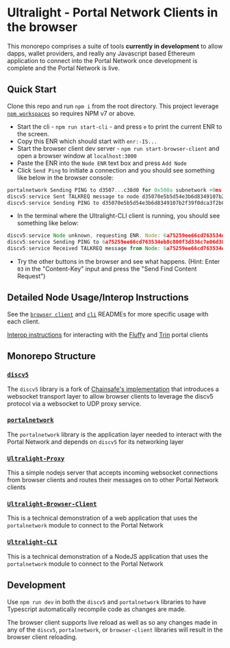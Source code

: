 # Ultralight - Portal Network Clients in the browser

This monorepo comprises a suite of tools **currently in development** to allow dapps, wallet providers, and really any Javascript based Ethereum application to connect into the Portal Network once development is complete and the Portal Network is live. 

## Quick Start

Clone this repo and run `npm i` from the root directory.  This project leverage [`npm workspaces`](https://docs.npmjs.com/cli/v7/using-npm/workspaces) so requires NPM v7 or above.

- Start the cli - `npm run start-cli` - and press `e` to print the current ENR to the screen.
- Copy this ENR which should start with `enr:-IS...`
- Start the browser client dev server - `npm run start-browser-client` and open a browser window at `localhost:3000`
- Paste the ENR into the `Node ENR` text box and press `Add Node`
- Click `Send Ping` to initiate a connection and you should see something like below in the browser console:
```js
portalnetwork Sending PING to d3507...c38d0 for 0x500a subnetwork +0ms
discv5:service Sent TALKREQ message to node d35070e5b5d54e3b6d8349107b2f39f0dca3f2b01251e400785c0de5ef4c38d0 +14s
discv5:service Sending PING to d35070e5b5d54e3b6d8349107b2f39f0dca3f2b01251e400785c0de5ef4c38d0 +119ms 
```
- In the terminal where the Ultralight-CLI client is running, you should see something like below:
```js
discv5:service Node unknown, requesting ENR. Node: 6a75259ee66cd763534eb8c800f3d336c7e06d3899e3435c64f99bdd7f2be0c0; Token: 47fb31de26bcc9dc13fffbaa +38s
discv5:service Sending PING to 6a75259ee66cd763534eb8c800f3d336c7e06d3899e3435c64f99bdd7f2be0c0 +92ms
discv5:service Received TALKREQ message from Node: 6a75259ee66cd763534eb8c800f3d336c7e06d3899e3435c64f99bdd7f2be0c0 +5ms
```
- Try the other buttons in the browser and see what happens.  (Hint: Enter `03` in the "Content-Key" input and press the "Send Find Content Request")

## Detailed Node Usage/Interop Instructions

See the [`browser client`](./packages/browser-client) and [`cli`](./packages/cli) READMEs for more specific usage with each client.

[Interop instructions](./INTEROP.md) for interacting with the [Fluffy](https://github.com/status-im/nimbus-eth1/tree/master/fluffy) and [Trin](https://github.com/ethereum/trin) portal clients
## Monorepo Structure

### [`discv5`](./packages/discv5)

The `discv5` library is a fork of [Chainsafe's implementation](https://github.com/chainsafe/discv5) that introduces a websocket transport layer to allow browser clients to leverage the discv5 protocol via a websocket to UDP proxy service.  

### [`portalnetwork`](./packages/portalnetwork)

The `portalnetwork` library is the application layer needed to interact with the Portal Network and depends on `discv5` for its networking layer

### [`Ultralight-Proxy`](./packages/proxy)

This a simple nodejs server that accepts incoming websocket connections from browser clients and routes their messages on to other Portal Network clients
### [`Ultralight-Browser-Client`](./packages/browser-client)

This is a technical demonstration of a web application that uses the `portalnetwork` module to connect to the Portal Network

### [`Ultralight-CLI`](./packages/cli)

This is a technical demonstration of a NodeJS application that uses the `portalnetwork` module to connect to the Portal Network

## Development

Use `npm run dev` in both the `discv5` and `portalnetwork` libraries to have Typescript automatically recompile code as changes are made.  

The browser client supports live reload as well as so any changes made in any of the `discv5`, `portalnetwork`, or `browser-client` libraries will result in the browser client reloading.

